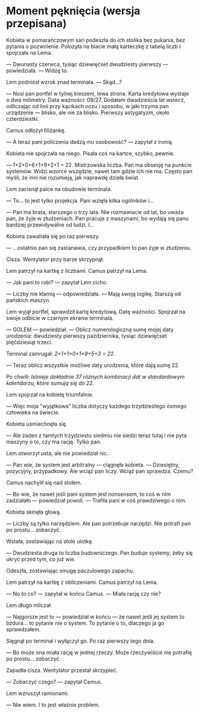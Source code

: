 # Moment pęknięcia (wersja przepisana)

Kobieta w pomarańczowym sari podeszła do ich stolika bez pukania, bez pytania o pozwolenie. Położyła na blacie małą karteczkę z tabelą liczb i spojrzała na Lema.

— Dwunasty czerwca, tysiąc dziewięćset dwudziesty pierwszy — powiedziała. — Widzę to.

Lem podniósł wzrok znad terminala. — Skąd…?

— Nosi pan portfel w tylnej kieszeni, lewa strona. Karta kredytowa wystaje o dwa milimetry. Data ważności: 09/27. Dodałam dwadzieścia lat wstecz, odliczając od linii przy kącikach oczu i sposobu, w jaki trzyma pan urządzenie — blisko, ale nie za blisko. Pierwszy astygatyzm, około czterdziestki.

Camus odłożył filiżankę.

— A teraz pani policzenia dadzą mu osobowość? — zapytał z ironią.

Kobieta nie spojrzała na niego. Pisała coś na kartce, szybko, pewnie.

— 1+2+0+6+1+9+2+1 = 22. Mistrzowska liczba. Pan ma obsesję na punkcie systemów. Widzi wzorce wszędzie, nawet tam gdzie ich nie ma. Często pan myśli, że inni nie rozumieją, jak naprawdę działa świat.

Lem zacisnął palce na obudowie terminala.

— To… to jest tylko projekcja. Pani wzięła kilka ogólników i…

— Pan ma brata, starszego o trzy lata. Nie rozmawiacie od lat, bo uważa pan, że żyje w złudzeniach. Pan pracuje z maszynami, bo wydają się panu bardziej przewidywalne od ludzi. I…

Kobieta zawahała się po raz pierwszy.

— …ostatnio pan się zastanawia, czy przypadkiem to pan żyje w złudzeniu.

Cisza. Wentylator przy barze skrzypnął.

Lem patrzył na kartkę z liczbami. Camus patrzył na Lema.

— Jak pani to robi? — zapytał Lem cicho.

— Liczby nie kłamią — odpowiedziała. — Mają swoją logikę. Starszą od pańskich maszyn.

Lem wyjął portfel, sprawdził kartę kredytową. Datę ważności. Spojrzał na swoje odbicie w czarnym ekranie terminala.

— GOLEM — powiedział. — Oblicz numerologiczną sumę mojej daty urodzenia: dwudziesty pierwszy października, tysiąc dziewięćset pięćdziesiąt trzeci.

Terminal zamrugał: _2+1+1+0+1+9+5+3 = 22._

— Teraz oblicz wszystkie możliwe daty urodzenia, które dają sumę 22.

Po chwili: _Istnieje dokładnie 37 różnych kombinacji dat w standardowym kalendarzu, które sumują się do 22._

Lem spojrzał na kobietę triumfalnie.

— Więc moja "wyjątkowa" liczba dotyczy każdego trzydziestego ósmego człowieka na świecie.

Kobieta uśmiechnęła się.

— Ale żaden z tamtych trzydziestu siedmiu nie siedzi teraz tutaj i nie pyta maszyny o to, czy ma rację. Tylko pan.

Lem otworzył usta, ale nie powiedział nic.

— Pan wie, że system jest arbitralny — ciągnęła kobieta. — Dziesiętny, pozycyjny, przypadkowy. Ale wciąż pan liczy. Wciąż pan sprawdza. Czemu?

Camus nachylił się nad stołem.

— Bo wie, że nawet jeśli pani system jest nonsensem, to coś w nim zadziałało — powiedział powoli. — Trafiła pani w coś prawdziwego o nim.

Kobieta skinęła głową.

— Liczby są tylko narzędziem. Ale pan potrzebuje narzędzi. Nie potrafi pan po prostu… zobaczyć.

Wstała, zostawiając na stole ulotkę.

— Dwudziesta druga to liczba budowniczego. Pan buduje systemy, żeby się ukryć przed tym, co już wie.

Odeszła, zostawiając smugę paczulowego zapachu.

Lem patrzył na kartkę z obliczeniami. Camus patrzył na Lema.

— No to co? — zapytał w końcu Camus. — Miała rację czy nie?

Lem długo milczał.

— Najgorsze jest to — powiedział w końcu — że nawet jeśli jej system to bzdura… to pytanie nie o system. To pytanie o to, dlaczego ja go sprawdzałem.

Sięgnął po terminal i wyłączył go. Po raz pierwszy tego dnia.

— Bo może ona miała rację w jednej rzeczy. Może rzeczywiście nie potrafię po prostu… zobaczyć.

Zapadła cisza. Wentylator przestał skrzypieć.

— Zobaczyć czego? — zapytał Camus.

Lem wzruszył ramionami.

— Nie wiem. I to jest właśnie problem.

